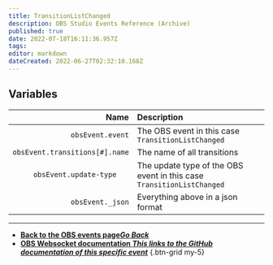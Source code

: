 ```yaml
---
title: TransitionListChanged
description: OBS Studio Events Reference (Archive)
published: true
date: 2022-07-18T16:11:36.957Z
tags: 
editor: markdown
dateCreated: 2022-06-27T02:32:10.168Z
---
```


## Variables

Name | Description
----:|:------------
`obsEvent.event` | The OBS event in this case `TransitionListChanged`
`obsEvent.transitions[#].name` | The name of all transitions
`obsEvent.update-type	` | The update type of the OBS event in this case `TransitionListChanged`
`obsEvent._json` | Everything above in a json format
---

- [<i class="mdi mdi-chevron-left"></i>**Back to the OBS events page*Go Back***](/en/Broadcasters/OBS/Archive/Events)
- [<i class="mdi mdi-github"></i> **OBS Websocket documentation *This links to the GitHub documentation of this specific event***](https://github.com/obsproject/obs-websocket/blob/4.x-current/docs/generated/protocol.md#transitionlistchanged)
{.btn-grid my-5}
